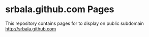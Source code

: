 srbala.github.com Pages
=================

This repository contains pages for to display on public subdomain http://srbala.github.com 